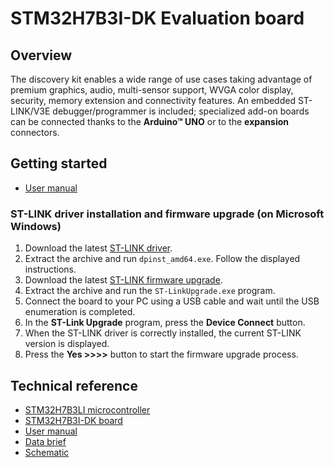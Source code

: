 # STM32H7B3I-DK Evaluation board

## Overview

The discovery kit enables a wide range of use cases taking advantage of
premium graphics, audio, multi-sensor support, WVGA color display,
security, memory extension and connectivity features. An embedded
ST-LINK/V3E debugger/programmer is included; specialized add-on boards
can be connected thanks to the **Arduino™ UNO** or to the **expansion**
connectors.

## Getting started

- [User manual](https://www.st.com/resource/en/user_manual/um2569-discovery-kit-with-stm32h7b3li-mcu-stmicroelectronics.pdf)

### ST-LINK driver installation and firmware upgrade (on Microsoft Windows)

1. Download the latest [ST-LINK driver](https://www.st.com/en/development-tools/stsw-link009.html).
2. Extract the archive and run `dpinst_amd64.exe`. Follow the displayed instructions.
3. Download the latest [ST-LINK firmware upgrade](https://www.st.com/en/development-tools/stsw-link007.html).
4. Extract the archive and run the `ST-LinkUpgrade.exe` program.
5. Connect the board to your PC using a USB cable and wait until the USB enumeration is completed.
6. In the **ST-Link Upgrade** program, press the **Device Connect** button.
7. When the ST-LINK driver is correctly installed, the current ST-LINK version is displayed.
8. Press the **Yes >>>>** button to start the firmware upgrade process.

## Technical reference

- [STM32H7B3LI microcontroller](https://www.st.com/en/microcontrollers-microprocessors/stm32h7b3li.html)
- [STM32H7B3I-DK board](https://www.st.com/en/evaluation-tools/stm32h7b3i-dk.html")
- [User manual](https://www.st.com/resource/en/user_manual/um2569-discovery-kit-with-stm32h7b3li-mcu-stmicroelectronics.pdf)
- [Data brief](https://www.st.com/resource/en/data_brief/stm32h7b3i-dk.pdf)
- [Schematic](https://www.st.com/resource/en/schematic_pack/mb1332-h7b3i-c01_schematic.pdf)
